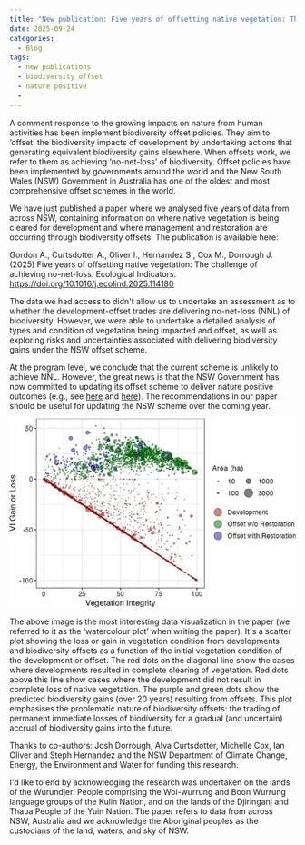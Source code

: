 ```yaml
---
title: "New publication: Five years of offsetting native vegetation: The challenge of achieving no-net-loss"
date: 2025-09-24
categories:
  - Blog
tags:
  - new publications 
  - biodiversity offset
  - nature positive
  - 
---
```


A comment response to the growing impacts on nature from human activities has been implement biodiversity offset policies. They aim to ‘offset’ the biodiversity impacts of development by undertaking actions that generating equivalent biodiversity gains elsewhere. When offsets work, we refer to them as achieving ‘no-net-loss’ of biodiversity. Offset policies have been implemented by governments around the world and the New South Wales (NSW) Government in Australia has one of the oldest and most comprehensive offset schemes in the world. 

We have just published a paper where we analysed five years of data from across NSW, containing information on where native vegetation is being cleared for development and where management and restoration are occurring through biodiversity offsets. The publication is available here: 

Gordon A., Curtsdotter A., Oliver I., Hernandez S., Cox M., Dorrough J. (2025) Five years of offsetting native vegetation: The challenge of achieving no-net-loss. Ecological Indicators. https://doi.org/10.1016/j.ecolind.2025.114180

The data we had access to didn't allow us to undertake an assessment as to whether the development-offset trades are delivering no-net-loss (NNL) of biodiversity. However, we were able to undertake a detailed analysis of types and condition of vegetation being impacted and offset, as well as exploring risks and uncertainties associated with delivering biodiversity gains under the NSW offset scheme.

At the program level, we conclude that the current scheme is unlikely to achieve NNL. However, the great news is that the NSW Government has now committed to updating its offset scheme to deliver nature positive outcomes (e.g., see [here](https://www.corrs.com.au/insights/nsw-plans-for-nature-with-net-positive-biodiversity-offset-reforms) and [here](https://www.nsw.gov.au/departments-and-agencies/cabinet-office/resources/nsw-plan-for-nature)). The recommendations in our paper should be useful for updating the NSW scheme over the coming year.

![image tooltip here](/assets/images/watercolour-plot.jpg)

The above image is the most interesting data visualization in the paper (we referred to it as the ‘watercolour plot’ when writing the paper). It's a scatter plot showing the loss or gain in vegetation condition from developments and biodiversity offsets as a function of the initial vegetation condition of the development or offset. The red dots on the diagonal line show the cases where developments resulted in complete clearing of vegetation. Red dots above this line show cases where the development did not result in complete loss of native vegetation. The purple and green dots show the predicted biodiversity gains (over 20 years) resulting from offsets. This plot emphasises the problematic nature of biodiversity offsets: the trading of permanent immediate losses of biodiversity for a gradual (and uncertain) accrual of biodiversity gains into the future.

Thanks to co-authors: Josh Dorrough, Alva Curtsdotter, Michelle Cox, Ian Oliver and Steph Hernandez and the NSW Department of Climate Change, Energy, the Environment and Water for funding this research. 

I'd like to end by acknowledging the research was undertaken on the lands of the Wurundjeri People comprising the Woi-wurrung and Boon Wurrung language groups of the Kulin Nation, and on the lands of the Djiringanj and Thaua People of the Yuin Nation. The paper refers to data from across NSW, Australia and we acknowledge the Aboriginal peoples as the custodians of the land, waters, and sky of NSW.
